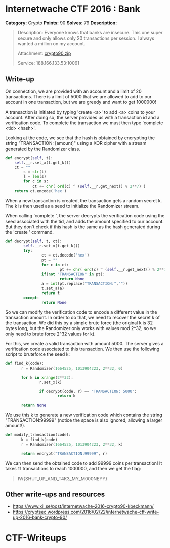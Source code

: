 # Internetwache CTF 2016 : Bank

**Category:** Crypto
**Points:** 90
**Solves:** 79
**Description:**

> Description: Everyone knows that banks are insecure. This one super secure and only allows only 20 transactions per session. I always wanted a million on my account.
> 
> 
> Attachment: [crypto90.zip](./crypto90.zip)
> 
> 
> Service: 188.166.133.53:10061


## Write-up

On connection, we are provided with an account and a limit of 20 transactions.
There is a limit of 5000 that we are allowed to add to our account in one transaction,
but we are greedy and want to get 1000000!

A transaction is initiated by typing 'create \<a\>' to add \<a\> coins to your account.
After doing so, the server provides us with a transaction id and a verification code.
To complete the transaction we must then type 'complete \<tid\> \<hash\>'.

Looking at the code, we see that the hash is obtained by encrypting the string
"TRANSACTION: [amount]" using a XOR cipher with a stream generated by the Randomizer class.
```python
def encrypt(self, t):
	self.__r.set_x(t.get_k())
	ct = ""
        s = str(t)
        l = len(s)
        for c in s:
        	ct += chr( ord(c) ^ (self.__r.get_next() % 2**7) )
	return ct.encode('hex')
```

When a new transaction is created, the transaction gets a random secret k. The k is then
used as a seed to initialize the Randomizer stream.

When calling 'complete <tid> <hash>', the server decrypts the verification code using
the seed associated with the tid, and adds the amount specified to our account.
But they don't check if this hash is the same as the hash generated during the 
'create <a>' command.
```python
def decrypt(self, t, ct):
        self.__r.set_x(t.get_k())
        try:
                ct = ct.decode('hex')
                pt = ""
                for c in ct:
                        pt += chr( ord(c) ^ (self.__r.get_next() % 2**7) )
                if(not "TRANSACTION" in pt):
                        return None
                a = int(pt.replace("TRANSACTION:",""))
                t.set_a(a)
                return t
        except:
                return None
```

So we can modify the verification code to encode a different value in the transaction amount.
In order to do that, we need to recover the secret k of the transaction.
We did this by a simple brute force (the original k is 32 bytes long, but the Randomizer
only works with values mod 2^32, so we only need to brute force 2^32 values for k).

For this, we create a valid transaction with amount 5000. The server gives a verification code
associated to this transaction. We then use the following script to bruteforce the seed k:

```python
def find_k(code):
       r = Randomizer(1664525, 1013904223, 2**32, 0)

       for k in xrange(2**32):
               r.set_x(k)

               if decrypt(code, r) == "TRANSACTION: 5000":
                       return k

       return None
```

We use this k to generate a new verification code which contains the string
"TRANSACTION:99999" (notice the space is also ignored, allowing a larger amount!).

```python
def modify_transaction(code):
       k = find_k(code)
       r = Randomizer(1664525, 1013904223, 2**32, k)

       return encrypt("TRANSACTION:99999", r)
```

We can then send the obtained code to add 99999 coins per transaction!
It takes 11 transactions to reach 1000000, and then we get the flag:
> IW{SHUT_UP_AND_T4K3_MY_M000NEYY}

## Other write-ups and resources

* <https://www.xil.se/post/internetwache-2016-crypto90-kbeckmann/>
* <https://cryptsec.wordpress.com/2016/02/22/internetwache-ctf-write-up-2016-bank-crypto-90/>
# CTF-Writeups

